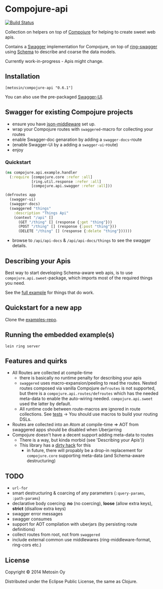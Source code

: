 # Compojure-api

[![Build Status](https://travis-ci.org/metosin/compojure-api.png?branch=0.6.0)](https://travis-ci.org/metosin/compojure-api)

Collection on helpers on top of [Compojure](https://github.com/weavejester/compojure) for helping to create sweet web apis.

Contains a [Swagger](https://github.com/wordnik/swagger-core/wiki) implementation for Compojure, on top of [ring-swagger](https://github.com/metosin/ring-swagger) using [Schema](https://github.com/Prismatic/schema) to describe and coarse the data models.

Currently work-in-progress - Apis might change.

## Installation

    [metosin/compojure-api "0.6.1"]

You can also use the pre-packaged [Swagger-UI](https://github.com/wordnik/swagger-ui).

## Swagger for existing Compojure projects

- ensure you have [json-middleware](https://github.com/ring-clojure/ring-json) set up.
- wrap your Compojure routes with `swaggered`-macro for collecting your routes
- enable Swagger-doc genaration by adding a `swagger-docs`-route
- (enable Swagger-Ui by a adding a `swagger-ui`-route)
- enjoy

### Quickstart

```clojure
(ns compojure.api.example.handler
  (:require [compojure.core :refer :all]
            [ring.util.response :refer :all]
            [compojure.api.swagger :refer :all]))

(defroutes app
  (swagger-ui)
  (swagger-docs)
  (swaggered "things"
    :description "Things Api"
    (context "/api" []
      (GET "/thing" [] (response {:get "thing"}))
      (POST "/thing" [] (response {:post "thing"}))
      (DELETE "/thing" [] (response {:delete "thing"})))))
```

- browse to ```/api/api-docs``` & ```/api/api-docs/things``` to see the swagger details.

## Describing your Apis
Best way to start developing Schema-aware web apis, is to use `compojure.api.sweet`-package, which imports most of the required things you need.

See the [full example](https://github.com/metosin/compojure-api/tree/master/src/compojure/api/example/handler.clj) for things that do work.

## Quickstart for a new app

Clone the [examples-repo](https://github.com/metosin/compojure-api-examples).

## Running the embedded example(s)

```lein ring server```

## Features and quirks

- All Routes are collected at compile-time
  - there is basically no runtime penalty for describing your apis
  - `swaggered` uses macro-expansion/peeling to read the routes. Nested routes composed via vanilla Compojure `defroutes` is not supported, but there is a `compojure.api.routes/defroutes` which has the needed meta-data to enable the auto-wiring needed. `compojure.api.sweet` used the latter by default.
  - All runtime code between route-macros are ignored in route collections. See [tests](https://github.com/metosin/compojure-api/blob/master/test/compojure/api/swagger_test.clj) -> You should use macros to build your routing DSLs.
- Routes are collected into an Atom at compile-time => AOT from swaggered apps should be disabled when Uberjarring
- Compojure doesn't have a decent support adding meta-data to routes
  - There is a way, but kinda morbid (see 'Describing your Apis'))
  - This library has a [dirty hack](https://github.com/metosin/compojure-api/blob/master/src/compojure/api/pimp.clj) for this
     - in future, there will propably be a drop-in replacement for `compojure.core` supporting meta-data (and Schema-aware destructuring)

## TODO

- `url-for`
- smart destructuring & coarcing of any parameters (`:query-params`, `:path-params`)
- declarative body coercing: **no** (no coercing), **loose** (allow extra keys), **strict** (disallow extra keys)
- swagger error messages
- swagger consumes
- support for AOT compilation with uberjars (by persisting route definitions)
- collect routes from root, not from `swaggered`
- include external common use middlewares (ring-middleware-format, ring-cors etc.)

## License

Copyright © 2014 Metosin Oy

Distributed under the Eclipse Public License, the same as Clojure.
